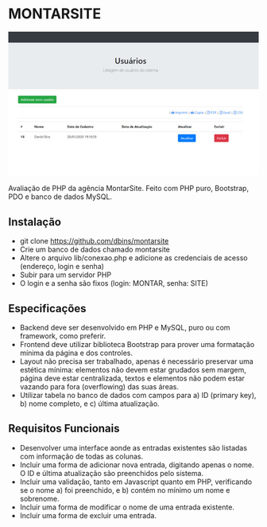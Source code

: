 # MONTARSITE

![MontarSite](img/montarsite.jpg)

Avaliação de PHP da agência MontarSite. Feito com PHP puro, Bootstrap, PDO e banco de dados MySQL.

## Instalação

- git clone https://github.com/dbins/montarsite
- Crie um banco de dados chamado montarsite
- Altere o arquivo lib/conexao.php e adicione as credenciais de acesso (endereço, login e senha)
- Subir para um servidor PHP
- O login e a senha são fixos (login: MONTAR, senha: SITE)

## Especificações

- Backend deve ser desenvolvido em PHP e MySQL, puro ou com framework, como preferir.
- Frontend deve utilizar biblioteca Bootstrap para prover uma formatação mínima da página e dos controles.
- Layout não precisa ser trabalhado, apenas é necessário preservar uma estética mínima: elementos não devem estar grudados sem margem, página deve estar centralizada, textos e elementos não podem estar vazando para fora (overflowing) das suas áreas.
- Utilizar tabela no banco de dados com campos para a) ID (primary key), b) nome completo, e c) última atualização.

## Requisitos Funcionais

- Desenvolver uma interface aonde as entradas existentes são listadas com informação de todas as colunas.
- Incluir uma forma de adicionar nova entrada, digitando apenas o nome. O ID e última atualização são preenchidos pelo sistema.
- Incluir uma validação, tanto em Javascript quanto em PHP, verificando se o nome a) foi preenchido, e b) contém no mínimo um nome e sobrenome.
- Incluir uma forma de modificar o nome de uma entrada existente.
- Incluir uma forma de excluir uma entrada.
